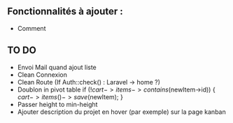 ## Fonctionnalités à ajouter :
- Comment

## TO DO
 - Envoi Mail quand ajout liste
 - Clean Connexion
 - Clean Route (If Auth::check() : Laravel -> home ?)
 - Doublon in pivot table
 if (!$cart->items->contains($newItem->id)) {
     $cart->items()->save($newItem);
 }
 - Passer height to min-height
 - Ajouter description du projet en hover (par exemple) sur la page kanban